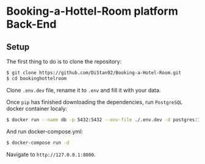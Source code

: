 # Booking-a-Hottel-Room platform Back-End

## Setup

The first thing to do is to clone the repository:

```sh
$ git clone https://github.com/DiStan92/Booking-a-Hotel-Room.git
$ cd bookinghottelroom
```

Clone `.env.dev` file, rename it to `.env` and fill it with your data.

Once `pip` has finished downloading the dependencies, run `PostgreSQL` docker container localy:

```sh
$ docker run --name db -p 5432:5432 --env-file ./.env.dev -d postgres:14
```

And run docker-compose.yml:

```sh
$ docker-compose run -d

```

Navigate to `http://127.0.0.1:8000`.
